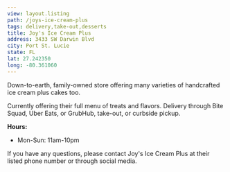 ```yaml
---
view: layout.listing
path: /joys-ice-cream-plus
tags: delivery,take-out,desserts
title: Joy's Ice Cream Plus
address: 3433 SW Darwin Blvd
city: Port St. Lucie
state: FL
lat: 27.242350
long: -80.361060
---
```


Down-to-earth, family-owned store offering many varieties of handcrafted ice cream plus cakes too.

Currently offering their full menu of treats and flavors. Delivery through Bite Squad, Uber Eats, or GrubHub, take-out, or curbside pickup.

**Hours:**
- Mon-Sun: 11am-10pm

If you have any questions, please contact Joy's Ice Cream Plus at their listed phone number or through social media.